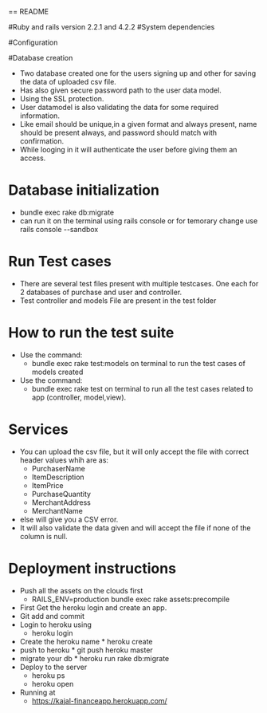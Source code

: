 == README

#Ruby and rails version
  2.2.1 and 4.2.2
#System dependencies

#Configuration

#Database creation
  * Two database created one for the users signing up and other for saving the data of uploaded csv file.
  * Has also given secure password path to the user data model.
  * Using the SSL protection.
  * User datamodel is also validating the data for some required information. 
  * Like email should be unique,in a given format and always present, name should be present always, and password should match with confirmation.
  * While looging in it will authenticate the user before giving them an access.

# Database initialization
  * bundle exec rake db:migrate
  * can run it on the terminal using rails console or for temorary change use rails console --sandbox
  
# Run Test cases
  * There are several test files present with multiple testcases. One each for 2 databases of purchase and user and controller.
  * Test controller and models File are present in the test folder
 
# How to run the test suite
  * Use the command: 
     * bundle exec rake test:models on terminal to run the test cases of models created
  *  Use the command: 
     * bundle exec rake test on terminal to run all the test cases related to app (controller, model,view).

# Services 
  * You can upload the csv file, but it will only accept the file with correct header values whih are as:
     * PurchaserName
     * ItemDescription
     * ItemPrice
     * PurchaseQuantity
     * MerchantAddress
     * MerchantName
  * else will give you a CSV error.
  * It will also validate the data given and will accept the file if none of the column is null.

# Deployment instructions
  * Push all the assets on the clouds first
    * RAILS_ENV=production bundle exec rake assets:precompile
  * First Get the heroku login and create an app.
  * Git add and commit
  * Login to heroku using 
    * heroku login
  *  Create the heroku name
    * heroku create
  *  push to heroku
    * git push heroku master
  *  migrate your db
    * heroku run rake db:migrate
  * Deploy to the server
    * heroku ps
    * heroku open
  * Running at 
    * https://kajal-financeapp.herokuapp.com/